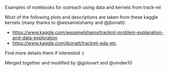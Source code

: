 Examples of notebooks for outreach using data and kernels from track-ml

Most of the following plots and descriptions are taken from these kaggle kernels (many thanks to @wesamelshamy and @jbonatt):

* https://www.kaggle.com/wesamelshamy/trackml-problem-explanation-and-data-exploration
* https://www.kaggle.com/jbonatt/trackml-eda-etc

Find more details there if interested :)

Merged together and modified by @golovart and @vindex10
